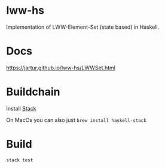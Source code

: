 # lww-hs

Implementation of LWW-Element-Set (state based) in Haskell.

# Docs

https://jartur.github.io/lww-hs/LWWSet.html

# Buildchain

Install [Stack](https://docs.haskellstack.org/en/stable/install_and_upgrade/)

On MacOs you can also just `brew install haskell-stack`

# Build

```
stack test
```
